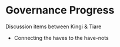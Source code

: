 # Governance Progress

Discussion items between Kingi & Tiare
- Connecting the haves to the have-nots

